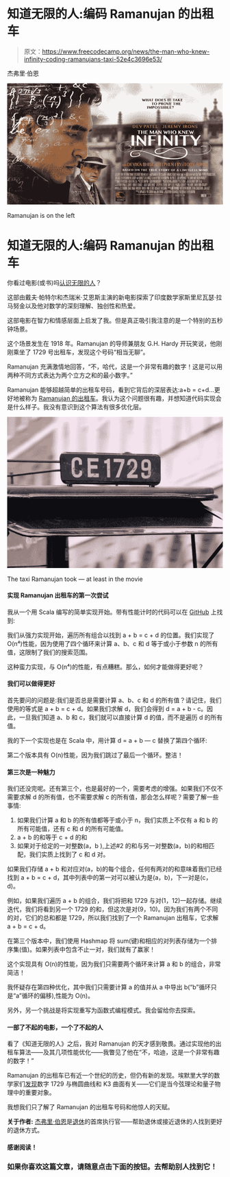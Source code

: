 # 知道无限的人:编码 Ramanujan 的出租车

> 原文：<https://www.freecodecamp.org/news/the-man-who-knew-infinity-coding-ramanujans-taxi-52e4c3696e53/>

杰弗里·伯恩

![1*OtfAhkXJxkyvlqBHP88Viw](img/dd2f8bd610baae381e5972b4d17d49fe.png)

Ramanujan is on the left

# 知道无限的人:编码 Ramanujan 的出租车

你看过电影(或书)吗[认识无限的人](http://www.imdb.com/title/tt0787524/)？

这部由戴夫·帕特尔和杰瑞米·艾恩斯主演的新电影探索了印度数学家斯里尼瓦瑟·拉马努金以及他对数学的深刻理解、独创性和热爱。

这部电影在智力和情感层面上启发了我。但是真正吸引我注意的是一个特别的五秒钟场景。

这个场景发生在 1918 年。Ramanujan 的导师兼朋友 G.H. Hardy 开玩笑说，他刚刚乘坐了 1729 号出租车，发现这个号码“相当无聊”。

Ramanujan 充满激情地回答，“不，哈代，这是一个非常有趣的数字！这是可以用两种不同方式表达为两个立方之和的最小数字。”

Ramanujan 能够超越简单的出租车号码，看到它背后的深层表达:a+b = c+d…更好地被称为 [Ramanujan 的出租车](https://en.wikipedia.org/wiki/Taxicab_number)。我认为这个问题很有趣，并想知道代码实现会是什么样子。我没有意识到这个算法有很多优化层。

![1*HgjCp6zNl5q1C5VSJXESjg](img/f63644052cc8e812919ffcc54525fbb4.png)

The taxi Ramanujan took — at least in the movie

#### 实现 Ramanujan 出租车的第一次尝试

我从一个用 Scala 编写的简单实现开始。带有性能计时的代码可以在 [GitHub](https://github.com/gbourne1/Ramanujan_Taxi) 上找到:

我们从强力实现开始，遍历所有组合以找到 a + b = c + d 的位置。我们实现了 O(n⁴)性能，因为使用了四个循环来计算 a、b、c 和 d 等于或小于参数 n 的所有值，这限制了我们的搜索范围。

这种蛮力实现，与 O(n⁴)的性能，有点糟糕。那么，如何才能做得更好呢？

#### 我们可以做得更好

首先要问的问题是:我们是否总是需要计算 a、b、c 和 d 的所有值？请记住，我们使用的等式是 a + b = c + d。如果我们求解 d，我们会得到 d = a + b - c。因此，一旦我们知道 a、b 和 c，我们就可以直接计算 d 的值，而不是遍历 d 的所有值。

我的下一个实现也是在 Scala 中，用计算 d = a + b — c 替换了第四个循环:

第二个版本具有 O(n)性能，因为我们跳过了最后一个循环。整洁！

#### 第三次是一种魅力

我们还没完呢。还有第三个，也是最好的一个，需要考虑的增强。如果我们不仅不需要求解 d 的所有值，也不需要求解 c 的所有值，那会怎么样呢？需要了解一些事情:

1.  如果我们计算 a 和 b 的所有值都等于或小于 n，我们实质上不仅有 a 和 b 的所有可能值，还有 c 和 d 的所有可能值。
2.  a + b 的和等于 c + d 的和
3.  如果对于给定的一对整数(a，b ),上述#2 的和与另一对整数(a，b)的和相匹配，我们实质上找到了 c 和 d 对。

如果我们存储 a + b 和对应对(a，b)的每个组合，任何有两对的和意味着我们已经找到 a + b = c + d，其中列表中的第一对可以被认为是(a，b)，下一对是(c，d)。

例如，如果我们遍历 a + b 的组合，我们将把和 1729 与对(1，12)一起存储。继续迭代，我们将看到另一个 1729 的和，但这次是对(9，10)。因为我们有两个不同的对，它们的总和都是 1729，所以我们找到了一个 Ramanujan 出租车，它求解 a + b = c + d。

在第三个版本中，我们使用 Hashmap 将 sum(键)和相应的对列表存储为一个排序集(值)。如果列表中包含不止一对，我们就有了赢家！

这个实现具有 O(n)的性能，因为我们只需要两个循环来计算 a 和 b 的组合，非常简洁！

我怀疑存在第四种优化，其中我们只需要计算 a 的值并从 a 中导出 b(“b”循环只是“a”循环的偏移),性能为 O(n)。

另外，另一个挑战是将实现重写为函数式编程模式。我会留给你去探索。

#### 一部了不起的电影，一个了不起的人

看了《知道无限的人》之后，我对 Ramanujan 的天才感到敬畏。通过实现他的出租车算法——及其几项性能优化——我瞥见了他在“不，哈迪，这是一个非常有趣的数字！”

Ramanujan 的出租车已有近一个世纪的历史，但仍有新的发现。埃默里大学的数学家们[发现](http://phys.org/news/2015-10-mathematicians-magic-key-ramanujan-taxi-cab.html)数字 1729 与椭圆曲线和 K3 曲面有关——它们是当今弦理论和量子物理中的重要对象。

我想我们只了解了 Ramanujan 的出租车号码和他惊人的天赋。

**关于作者:** [杰弗里·伯恩](https://www.freecodecamp.org/news/the-man-who-knew-infinity-coding-ramanujans-taxi-52e4c3696e53/undefined)是[退休](https://www.retirety.com)的首席执行官——帮助退休或接近退休的人找到更好的退休方式。

#### 感谢阅读！

### 如果你喜欢这篇文章，请随意点击下面的按钮。去帮助别人找到它！